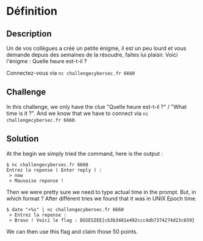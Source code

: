 # Définition

## Description

 Un de vos collègues a créé un petite énigme, il est un peu lourd et vous demande depuis des semaines de la résoudre, faites lui plaisir. Voici l'énigme : Quelle heure est-t-il ?

Connectez-vous via `nc challengecybersec.fr 6660`

## Challenge

In this challenge, we only have the clue "Quelle heure est-t-il ?" / "What time is it ?". And we know that we have to connect via ``nc challengecybersec.fr 6660``. 

## Solution

At the begin we simply tried the command, here is the output :

```
$ nc challengecybersec.fr 6660
Entrez la reponse ( Enter reply ) : 
 > now
 > Mauvaise reponse !
```

Then we were pretty sure we need to type actual time in the prompt. But, in which format ? After différent tries we found that it was in UNIX Epoch time.

```
$ date "+%s" | nc challengecybersec.fr 6660
 > Entrez la reponse :
 > Bravo ! Voici le flag : DGSESIEE{cb3b3481e492ccc4db7374274d23c659}
```

We can then use this flag and claim those 50 points.